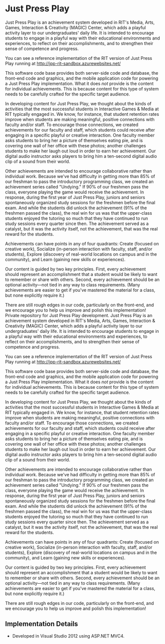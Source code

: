Just Press Play
===============

Just Press Play is an achievement system developed in RIT's Media, Arts, Games, Interaction & Creativity (MAGIC) Center, which adds a playful activity layer to our undergraduates' daily life. It is intended to encourage students to engage in a playful way with their educational environments and experiences, to reflect on their accomplishments, and to strengthen their sense of competence and progress.

You can see a reference implementation of the RIT version of Just Press Play running at http://jpp-rit-sandbox.azurewebsites.net/

This software code base provides both server-side code and database, the front-end code and graphics, and the mobile application code for powering a Just Press Play implementation. What it does *not* provide is the content for individual achievements. This is because content for this type of system needs to be carefully crafted for the specific target audience.  

In developing content for Just Press Play, we thought about the kinds of activities that the most successful students in Interactive Games & Media at RIT typically engaged in. We know, for instance, that student retention rates improve when students are making meaningful, positive connections with faculty and/or staff. To encourage those connections, we created achievements for our faculty and staff, which students could receive after engaging in a specific playful or creative interaction. One faculty member asks students to bring her a picture of themselves eating pie, and is covering one wall of her office with these photos; another challenges students to make her laugh out loud in order to earn her achievement. Our digital audio instructor asks players to bring him a ten-second digital audio clip of a sound from their world.

Other achievements are intended to encourage collaborative rather than individual work. Because we've had difficulty in getting more than 85% of our freshman to pass the introductory programming class, we created an achievement series called "Undying." If 90% of our freshmen pass the class, everyone playing the game would receive the achievement. In response, during the first year of Just Press Play, juniors and seniors spontaneously organized study sessions for the freshmen before the final exam. And while the students did unlock the achievement (91% of the freshmen passed the class), the real win for us was that the upper-class students enjoyed the tutoring so much that they have continued to run study sessions every quarter since then. The achievement served as a catalyst, but it was the activity itself, not the achievement, that was the real reward for the students.

Achievements can have points in any of four quadrants: Create (focused on creative work), Socialize (in-person interaction with faculty, staff, and/or students), Explore (discovery of real-world locations on campus and in the community), and Learn (gaining new skills or experiences).

Our content is guided by two key principles. First, every achievement should represent an accomplishment that a student would be likely to want to remember or share with others. Second, every achievement should be an optional activity—not tied in any way to class requirements. (Many achievements are easier to get if you've mastered the material for a class, but none explicitly require it.)

There are still rough edges in our code, particularly on the front-end, and we encourage you to help us improve and polish this implementation!
Private repository for Just Press Play development. Just Press Play is an achievement system developed in RIT's Media, Arts, Games, Interaction & Creativity (MAGIC) Center, which adds a playful activity layer to our undergraduates' daily life. It is intended to encourage students to engage in a playful way with their educational environments and experiences, to reflect on their accomplishments, and to strengthen their sense of competence and progress.

You can see a reference implementation of the RIT version of Just Press Play running at http://jpp-rit-sandbox.azurewebsites.net/

This software code base provides both server-side code and database, the front-end code and graphics, and the mobile application code for powering a Just Press Play implementation. What it does *not* provide is the content for individual achievements. This is because content for this type of system needs to be carefully crafted for the specific target audience.  

In developing content for Just Press Play, we thought about the kinds of activities that the most successful students in Interactive Games & Media at RIT typically engaged in. We know, for instance, that student retention rates improve when students are making meaningful, positive connections with faculty and/or staff. To encourage those connections, we created achievements for our faculty and staff, which students could receive after engaging in a specific playful or creative interaction. One faculty member asks students to bring her a picture of themselves eating pie, and is covering one wall of her office with these photos; another challenges students to make her laugh out loud in order to earn her achievement. Our digital audio instructor asks players to bring him a ten-second digital audio clip of a sound from their world.

Other achievements are intended to encourage collaborative rather than individual work. Because we've had difficulty in getting more than 85% of our freshman to pass the introductory programming class, we created an achievement series called "Undying." If 90% of our freshmen pass the class, everyone playing the game would receive the achievement. In response, during the first year of Just Press Play, juniors and seniors spontaneously organized study sessions for the freshmen before the final exam. And while the students did unlock the achievement (91% of the freshmen passed the class), the real win for us was that the upper-class students enjoyed the tutoring so much that they have continued to run study sessions every quarter since then. The achievement served as a catalyst, but it was the activity itself, not the achievement, that was the real reward for the students.

Achievements can have points in any of four quadrants: Create (focused on creative work), Socialize (in-person interaction with faculty, staff, and/or students), Explore (discovery of real-world locations on campus and in the community), and Learn (gaining new skills or experiences).

Our content is guided by two key principles. First, every achievement should represent an accomplishment that a student would be likely to want to remember or share with others. Second, every achievement should be an optional activity—not tied in any way to class requirements. (Many achievements are easier to get if you've mastered the material for a class, but none explicitly require it.)

There are still rough edges in our code, particularly on the front-end, and we encourage you to help us improve and polish this implementation!

Implementation Details
----------------------
* Developed in Visual Studio 2012 using ASP.NET MVC4.
